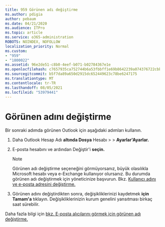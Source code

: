 ```yaml
---
title: 959 Görünen adı değiştirme
ms.author: pdigia
author: pebaum
ms.date: 04/21/2020
ms.audience: ITPro
ms.topic: article
ms.service: o365-administration
ROBOTS: NOINDEX, NOFOLLOW
localization_priority: Normal
ms.custom:
- "959"
- "1800022"
ms.assetid: 96e2de51-c8b0-4eef-b071-b02784367e1e
ms.openlocfilehash: c7657935ca752744b6a53fbbff1e69b8642239a074376722cbb0b1fa4036650c
ms.sourcegitcommit: b5f7da89a650d2915dc652449623c78be6247175
ms.translationtype: MT
ms.contentlocale: tr-TR
ms.lasthandoff: 08/05/2021
ms.locfileid: "53979441"
---
```

# <a name="change-your-display-name"></a>Görünen adını değiştirme
  
Bir sonraki adımda görünen Outlook için aşağıdaki adımları kullanın.
  
1. Daha Outlook Hesap Adı **altında Dosya** Hesabı \>  \> **Ayarlar'Ayarlar.**

2. E-posta hesabını ve ardından Değiştir'i **seçin.**

    > [!NOTE]
    > Görünen adı değiştirme seçeneğini görmüyorsanız, büyük olasılıkla Microsoft hesabı veya e-Exchange kullanıyor olursanız. Bu durumda görünen adı değiştirmek için yöneticinize başvurun. Bkz. [Kullanıcı adını ve e-posta adresini değiştirme.](https://docs.microsoft.com/microsoft-365/admin/add-users/change-a-user-name-and-email-address)
  
3. Görünen adını değiştirdikten sonra, değişikliklerinizi kaydetmek **için Tamam'a** tıklayın. Değişikliklerinizin kurum genelini yansıtması birkaç saat sürebilir.

Daha fazla bilgi için [bkz. E-posta alıcılarını görmek için görünen adı değiştirme.](https://support.office.com/article/2b53331a-ba2a-4803-88dc-ac9fe376c8a9.aspx)
  